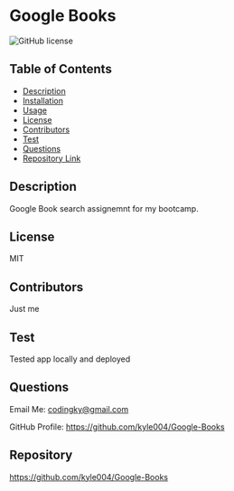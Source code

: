 # **Google Books**
  
  ![GitHub license](https://img.shields.io/badge/license-MIT-blue.svg)

  ## Table of Contents
  * [Description](#description)
  * [Installation](#installation)
  * [Usage](#usage)
  * [License](#license)
  * [Contributors](#contributors)
  * [Test](#test)
  * [Questions](#questions)
  * [Repository Link](#repository)
  
  ## Description
  Google Book search assignemnt for my bootcamp.

  ## License
  MIT

  
  ## Contributors
  Just me

  ## Test
  Tested app locally and deployed

  ## Questions
  Email Me: codingky@gmail.com
  
  GitHub Profile: <https://github.com/kyle004/Google-Books>

  ## Repository
  https://github.com/kyle004/Google-Books
